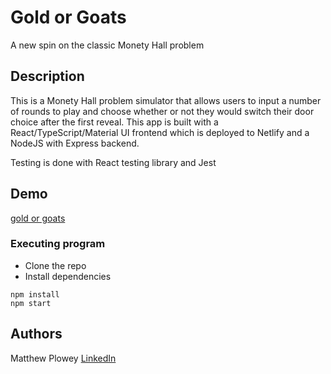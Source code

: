 # Gold or Goats

A new spin on the classic Monety Hall problem

## Description

This is a Monety Hall problem simulator that allows users to input a number of rounds to play and choose whether or not they would switch their door choice after the first reveal. This app is built with a React/TypeScript/Material UI frontend which is deployed to Netlify and a NodeJS with Express backend.

Testing is done with React testing library and Jest

## Demo

[gold or goats](https://lucid-bose-c3c02f.netlify.app/)

### Executing program

- Clone the repo
- Install dependencies

```
npm install
npm start
```

## Authors

Matthew Plowey
[LinkedIn](https://www.linkedin.com/in/matthew-plowey)
